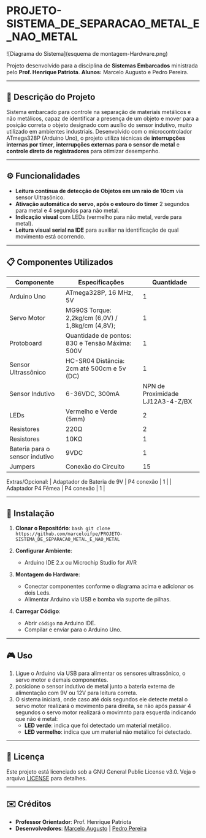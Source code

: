 # PROJETO-SISTEMA_DE_SEPARACAO_METAL_E_NAO_METAL


![Diagrama do Sistema](esquema de montagem-Hardware.png)

Projeto desenvolvido para a disciplina de **Sistemas Embarcados** ministrada pelo **Prof. Henrique Patriota**.
**Alunos:** Marcelo Augusto e Pedro Pereira.

---

## 🚀 Descrição do Projeto
Sistema embarcado para controle na separação de materiais metálicos e não metálicos, capaz de identificar a presença de um objeto e mover para a posição correta o objeto designado com auxílio do sensor indutivo, muito utilizado em ambientes industriais. Desenvolvido com o microcontrolador ATmega328P (Arduino Uno), o projeto utiliza técnicas de  **interrupções internas por timer**, **interrupções externas para o sensor de metal** e **controle direto de registradores** para otimizar desempenho.

---

## ⚙️ Funcionalidades
- **Leitura contínua de detecção de Objetos em um raio de 10cm** via sensor Ultrasônico.
- **Ativação automática do servo, após o estouro do timer** 2 segundos para metal e 4 segundos para não metal.
- **Indicação visual** com LEDs (vermelho para não metal, verde para metal).
- **Leitura visual serial na IDE** para auxiliar na identificação de qual movimento está ocorrendo.

---

## 📋 Componentes Utilizados
| Componente               | Especificações                          | Quantidade |
|--------------------------|-----------------------------------------|------------|
| Arduino Uno              | ATmega328P, 16 MHz, 5V                 | 1          |
| Servo Motor              | MG90S Torque: 2,2kg/cm (6,0V) / 1,8kg/cm (4,8V);    | 1          |
| Protoboard               | Quantidade de pontos: 830 e Tensão Máxima: 500V     | 1          |
| Sensor Ultrassônico      | HC-SR04 Distância: 2cm até 500cm e 5v (DC)          | 1          |
| Sensor Indutivo          | 6-36VDC, 300mA | NPN de Proximidade LJ12A3-4-Z/BX    | 1          |
| LEDs                     | Vermelho e Verde (5mm)                              | 2          |
| Resistores               | 220Ω                                                | 2          |
| Resistores               | 10KΩ                                                | 1          |
| Bateria para o sensor indutivo   | 9VDC                                        | 1          |
| Jumpers                  | Conexão do Circuito                                 | 15          |
Extras/Opcional:
| Adaptador de Bateria de 9V    | P4 conexão                                     | 1          |
| Adaptador P4 Fêmea               | P4 conexão                                  | 1          |

---

## 🔧 Instalação
1. **Clonar o Repositório**:
   ``bash
   git clone https://github.com/marceloifpe/PROJETO-SISTEMA_DE_SEPARACAO_METAL_E_NAO_METAL
   ``

2. **Configurar Ambiente**:
   - Arduino IDE 2.x ou Microchip Studio for AVR

3. **Montagem do Hardware**:
   - Conectar componentes conforme o diagrama acima e adicionar os dois Leds.
   - Alimentar Arduino via USB e bomba via suporte de pilhas.

4. **Carregar Código**:
   - Abrir `código` na Arduino IDE.
   - Compilar e enviar para o Arduino Uno.

---

## 🎮 Uso
1. Ligue o Arduino via USB para alimentar os sensores ultrassônico, o servo motor e demais componentes.
2. posicione o sensor indutivo de metal junto a bateria externa de alimentação com 9V ou 12V para leitura correta.
3. O sistema iniciará, onde caso até dois segundos ele detecte metal o servo motor realizará o movimento para direita, se não após passar 4 segundos o servo motor realizará o movimnto para esquerda indicando que não é metal:
   - **LED verde**: indica que foi detectado um material metálico.
   - **LED vermelho**: indica que um material não metálico foi detectado.

---

## 📄 Licença
Este projeto está licenciado sob a GNU General Public License v3.0. Veja o arquivo [LICENSE](LICENSE) para detalhes.

---

## ✉️ Créditos
- **Professor Orientador**: Prof. Henrique Patriota
- **Desenvolvedores**: [Marcelo Augusto](https://github.com/marceloifpe) | [Pedro Pereira](https://github.com/PedroHLP25)